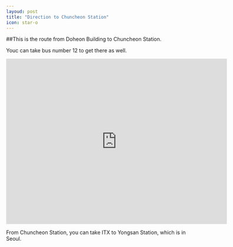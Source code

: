 ```yaml
---
layoud: post
title: "Direction to Chuncheon Station"
icon: star-o
---
```


##This is the route from Doheon Building to Chuncheon Station.

Youc can take bus number 12 to get there as well.

<iframe src="https://www.google.com/maps/embed?pb=!1m28!1m12!1m3!1d6298.470961505063!2d127.72285812798751!3d37.878175368962886!2m3!1f0!2f0!3f0!3m2!1i1024!2i768!4f13.1!4m13!3e6!4m5!1s0x3562e5e835adb293%3A0x81726c8afcd0f018!2sChuncheon+City+Council%2C+61+Sakju-ro%2C+Gyo-dong%2C+Chuncheon%2C+Gangwon-do!3m2!1d37.8846955!2d127.7364942!4m5!1s0x3562e67169a58e4b%3A0xab8d15fb5aad7cd6!2sChuncheon+Station%2C+Pyeonghwa-ro%2C+Chuncheon-si%2C+Gangwon-do!3m2!1d37.8849801!2d127.7171082!5e0!3m2!1sen!2skr!4v1564719484413!5m2!1sen!2skr" width="600" height="450" frameborder="0" style="border:0" allowfullscreen></iframe>

From Chuncheon Station, you can take ITX to Yongsan Station, which is in Seoul.

